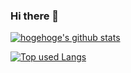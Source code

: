 ### Hi there 👋

<!-- リポジトリステータス -->
[![hogehoge's github stats](https://github-readme-stats.vercel.app/api?username=shotaro427&hide=contribs&count_private=true&show_icons=true&theme=tokyonight)](https://github.com/shotaro427/)

<!-- ソースコード統計 -->
[![Top used Langs](https://github-readme-stats.vercel.app/api/top-langs/?username=shotaro427&layout=compact&theme=tokyonight&langs_count=10)](https://github.com/shotaro427/)

<!--
**shotaro427/shotaro427** is a ✨ _special_ ✨ repository because its `README.md` (this file) appears on your GitHub profile.

Here are some ideas to get you started:

- 🔭 I’m currently working on ...
- 🌱 I’m currently learning ...
- 👯 I’m looking to collaborate on ...
- 🤔 I’m looking for help with ...
- 💬 Ask me about ...
- 📫 How to reach me: ...
- 😄 Pronouns: ...
- ⚡ Fun fact: ...
-->
